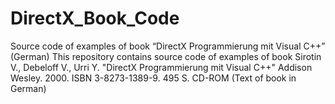 # DirectX_Book_Code
Source code of examples of book “DirectX Programmierung mit Visual C++” (German)
This repository contains source code of examples of book Sirotin V., Debeloff V., Urri Y. "DirectX Programmierung mit Visual C++" Addison Wesley. 2000. ISBN 3-8273-1389-9. 495 S. CD-ROM  (Text of book in German)  
